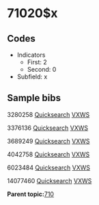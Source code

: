 # 71020$x

## Codes

-   Indicators
    -   First: 2
    -   Second: 0
-   Subfield: x

## Sample bibs

3280258 [Quicksearch](https://search.library.yale.edu/catalog/3280258) [VXWS](http://prodorbis.library.yale.edu:7014/vxws/GetHoldingsService?bibId=3280258)

3376136 [Quicksearch](https://search.library.yale.edu/catalog/3376136) [VXWS](http://prodorbis.library.yale.edu:7014/vxws/GetHoldingsService?bibId=3376136)

3689249 [Quicksearch](https://search.library.yale.edu/catalog/3689249) [VXWS](http://prodorbis.library.yale.edu:7014/vxws/GetHoldingsService?bibId=3689249)

4042758 [Quicksearch](https://search.library.yale.edu/catalog/4042758) [VXWS](http://prodorbis.library.yale.edu:7014/vxws/GetHoldingsService?bibId=4042758)

6023484 [Quicksearch](https://search.library.yale.edu/catalog/6023484) [VXWS](http://prodorbis.library.yale.edu:7014/vxws/GetHoldingsService?bibId=6023484)

14077460 [Quicksearch](https://search.library.yale.edu/catalog/14077460) [VXWS](http://prodorbis.library.yale.edu:7014/vxws/GetHoldingsService?bibId=14077460)

**Parent topic:**[710](../../tags/710/710.md)

